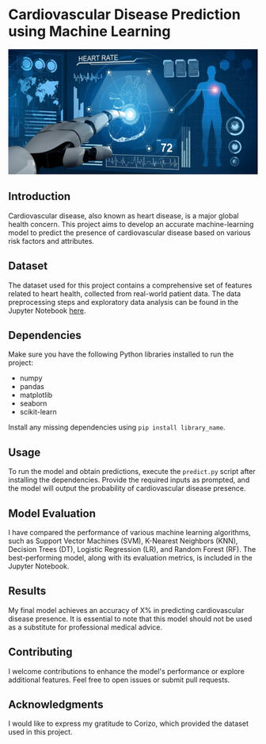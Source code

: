 # Cardiovascular Disease Prediction using Machine Learning

![Heart](heart_image.png)

## Introduction
Cardiovascular disease, also known as heart disease, is a major global health concern. This project aims to develop an accurate machine-learning model to predict the presence of cardiovascular disease based on various risk factors and attributes.

## Dataset
The dataset used for this project contains a comprehensive set of features related to heart health, collected from real-world patient data. The data preprocessing steps and exploratory data analysis can be found in the Jupyter Notebook [here](main.ipynb).

## Dependencies
Make sure you have the following Python libraries installed to run the project:

- numpy
- pandas
- matplotlib
- seaborn
- scikit-learn

Install any missing dependencies using `pip install library_name`.

## Usage
To run the model and obtain predictions, execute the `predict.py` script after installing the dependencies. Provide the required inputs as prompted, and the model will output the probability of cardiovascular disease presence.

## Model Evaluation
I have compared the performance of various machine learning algorithms, such as Support Vector Machines (SVM), K-Nearest Neighbors (KNN), Decision Trees (DT), Logistic Regression (LR), and Random Forest (RF). The best-performing model, along with its evaluation metrics, is included in the Jupyter Notebook.

## Results
My final model achieves an accuracy of X% in predicting cardiovascular disease presence. It is essential to note that this model should not be used as a substitute for professional medical advice.

## Contributing
I welcome contributions to enhance the model's performance or explore additional features. Feel free to open issues or submit pull requests.

## Acknowledgments
I would like to express my gratitude to Corizo, which provided the dataset used in this project.
